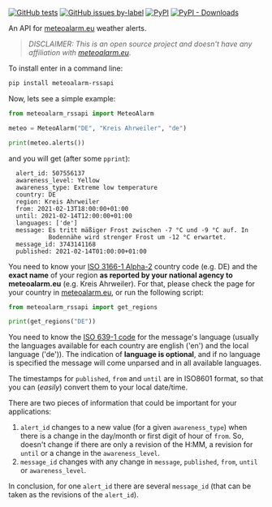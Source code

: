 [![GitHub tests](https://github.com/xlcnd/meteoalarm-rssapi/workflows/tests/badge.svg)][2]
[![GitHub issues by-label](https://img.shields.io/github/issues/xlcnd/meteoalarm-rssapi/bug?label=bugs)][3]
[![PyPI](https://img.shields.io/pypi/v/meteoalarm-rssapi)][1]
[![PyPI - Downloads](https://img.shields.io/pypi/dm/meteoalarm-rssapi)][1]

An API for [meteoalarm.eu](https://www.meteoalarm.eu/) weather alerts.


> *DISCLAIMER: This is an open source project and doesn't have any affiliation with [meteoalarm.eu](https://www.meteoalarm.eu/)*.


To install enter in a command line:

```bash
pip install meteoalarm-rssapi
```

Now, lets see a simple example:

```python
from meteoalarm_rssapi import MeteoAlarm

meteo = MeteoAlarm("DE", "Kreis Ahrweiler", "de")

print(meteo.alerts())
```


and you will get (after some `pprint`):

```
  alert_id: 507556137
  awareness_level: Yellow
  awareness_type: Extreme low temperature
  country: DE
  region: Kreis Ahrweiler
  from: 2021-02-13T18:00:00+01:00
  until: 2021-02-14T12:00:00+01:00
  languages: ['de']
  message: Es tritt mäßiger Frost zwischen -7 °C und -9 °C auf. In
           Bodennähe wird strenger Frost um -12 °C erwartet.
  message_id: 3743141168
  published: 2021-02-14T01:00:00+01:00
```


You need to know your [ISO 3166-1 Alpha-2][5] country code (e.g. DE) and the **exact name** of your region **as reported by your national agency to meteoalarm.eu** (e.g. Kreis Ahrweiler). For that, please check the page for your country in [meteoalarm.eu](https://www.meteoalarm.eu/), or run the following script:

```python
from meteoalarm_rssapi import get_regions

print(get_regions("DE"))
```
You need to know the [ISO 639-1 code][4] for the message's language (usually the languages available for each country are english ('en') and the local language ('de')). The indication of **language is optional**, and if no language is specified the message will come unparsed and in all available languages.

The timestamps for `published`, `from` and `until` are in ISO8601 format, so that you can (*easily*) convert them to your local date/time.


There are two pieces of information that could be important for your applications:

1. `alert_id` changes to a new value (for a given `awareness_type`) when there is a change in the day/month or first digit of hour of `from`. So, doesn't change if there are only a revision of the H:MM, a revision for `until` or a change in the `awareness_level`.
2. `message_id` changes with any change in `message`, `published`, `from`, `until` or `awareness_level`.

In conclusion, for one `alert_id` there are several `message_id` (that can be taken as the revisions of the `alert_id`).


[1]: https://pypi.org/project/meteoalarm-rssapi/
[2]: https://github.com/xlcnd/meteoalarm-rssapi/actions
[3]: https://github.com/xlcnd/meteoalarm-rssapi/issues?q=is%3Aissue+is%3Aopen+label%3Abug
[4]: https://en.wikipedia.org/wiki/List_of_ISO_639-1_codes
[5]: https://en.wikipedia.org/wiki/ISO_3166-1_alpha-2
